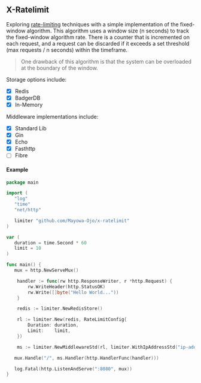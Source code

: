## X-Ratelimit

Exploring [rate-limiting](https://cloud.google.com/architecture/rate-limiting-strategies-techniques) techniques with a simple implementation of the fixed-window algorithm. This algorithm uses a window size (n seconds) to track the fixed-window algorithm rate. There is a counter that is incremented on each request, and a request can be discarded if it exceeds a set threshold (max requests / n seconds) within the timeframe.

> One drawback of this algorithm is that the system can be overloaded at the boundary of the window.

Storage options include:
- [x] Redis
- [x] BadgerDB
- [x] In-Memory

Middleware implementations include:
- [x] Standard Lib
- [x] Gin
- [x] Echo
- [x] Fasthttp
- [ ] Fibre

#### Example
```go
package main

import (
   "log"
   "time"
   "net/http"

   limiter "github.com/Mayowa-Ojo/x-ratelimit"
)

var (
   duration = time.Second * 60
   limit = 10
)

func main() {
   mux = http.NewServeMux()

	handler := func(rw http.ResponseWriter, r *http.Request) {
		rw.WriteHeader(http.StatusOK)
		rw.Write([]byte("Hello World..."))
	}

	redis := limiter.NewRedisStore()

	rl := limiter.New(redis, RateLimitConfig{
		Duration: duration,
		Limit:    limit,
	})

	ms := limiter.NewMiddlewareStd(rl, limiter.WithIpAddressStd("ip-address")).Handler(handler)

   mux.Handle("/", ms.Handler(http.HandlerFunc(handler)))

   log.Fatal(http.ListenAndServe(":8080", mux))
}
```